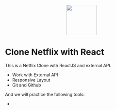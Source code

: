 <center><img src="https://logodownload.org/wp-content/uploads/2014/10/netflix-logo-5.png" width="100" /></center>

# Clone Netflix with React

This is a Netflix Clone with ReactJS and external API.

<ul>
    <li>Work with External API</li>
    <li>Responsive Layout</li>
    <li>Git and Github</li>
</ul>

And we will practice the following tools:

<ul>
    <li></li>
</ul>